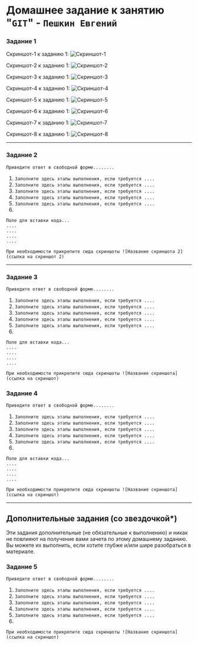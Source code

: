 # Домашнее задание к занятию "`GIT`" - `Пешкин Евгений`


### Задание 1

Скриншот-1 к заданию 1:
![Скриншот-1](https://github.com/SoReX48/8-01.md/tree/master/img/1.png)

Скриншот-2 к заданию 1:
![Скриншот-2](https://github.com/SoReX48/8-01.md/tree/master/img/2.png)

Скриншот-3 к заданию 1:
![Скриншот-3](https://github.com/SoReX48/8-01.md/tree/master/img/3.png)

Скриншот-4 к заданию 1:
![Скриншот-4](https://github.com/SoReX48/8-01.md/tree/master/img/4.png)

Скриншот-5 к заданию 1:
![Скриншот-5](https://github.com/SoReX48/8-01.md/tree/master/img/5.png)

Скриншот-6 к заданию 1:
![Скриншот-6](https://github.com/SoReX48/8-01.md/tree/master/img/6.png)

Скриншот-7 к заданию 1:
![Скриншот-7](https://github.com/SoReX48/8-01.md/tree/master/img/7.png)

Скриншот-8 к заданию 1:
![Скриншот-8](https://github.com/SoReX48/8-01.md/tree/master/img/8.png)


---

### Задание 2

`Приведите ответ в свободной форме........`

1. `Заполните здесь этапы выполнения, если требуется ....`
2. `Заполните здесь этапы выполнения, если требуется ....`
3. `Заполните здесь этапы выполнения, если требуется ....`
4. `Заполните здесь этапы выполнения, если требуется ....`
5. `Заполните здесь этапы выполнения, если требуется ....`
6. 

```
Поле для вставки кода...
....
....
....
....
```

`При необходимости прикрепитe сюда скриншоты
![Название скриншота 2](ссылка на скриншот 2)`


---

### Задание 3

`Приведите ответ в свободной форме........`

1. `Заполните здесь этапы выполнения, если требуется ....`
2. `Заполните здесь этапы выполнения, если требуется ....`
3. `Заполните здесь этапы выполнения, если требуется ....`
4. `Заполните здесь этапы выполнения, если требуется ....`
5. `Заполните здесь этапы выполнения, если требуется ....`
6. 

```
Поле для вставки кода...
....
....
....
....
```

`При необходимости прикрепитe сюда скриншоты
![Название скриншота](ссылка на скриншот)`

### Задание 4

`Приведите ответ в свободной форме........`

1. `Заполните здесь этапы выполнения, если требуется ....`
2. `Заполните здесь этапы выполнения, если требуется ....`
3. `Заполните здесь этапы выполнения, если требуется ....`
4. `Заполните здесь этапы выполнения, если требуется ....`
5. `Заполните здесь этапы выполнения, если требуется ....`
6. 

```
Поле для вставки кода...
....
....
....
....
```

`При необходимости прикрепитe сюда скриншоты
![Название скриншота](ссылка на скриншот)`

---
## Дополнительные задания (со звездочкой*)

Эти задания дополнительные (не обязательные к выполнению) и никак не повлияют на получение вами зачета по этому домашнему заданию. Вы можете их выполнить, если хотите глубже и/или шире разобраться в материале.

### Задание 5

`Приведите ответ в свободной форме........`

1. `Заполните здесь этапы выполнения, если требуется ....`
2. `Заполните здесь этапы выполнения, если требуется ....`
3. `Заполните здесь этапы выполнения, если требуется ....`
4. `Заполните здесь этапы выполнения, если требуется ....`
5. `Заполните здесь этапы выполнения, если требуется ....`
6. 

`При необходимости прикрепитe сюда скриншоты
![Название скриншота](ссылка на скриншот)`
